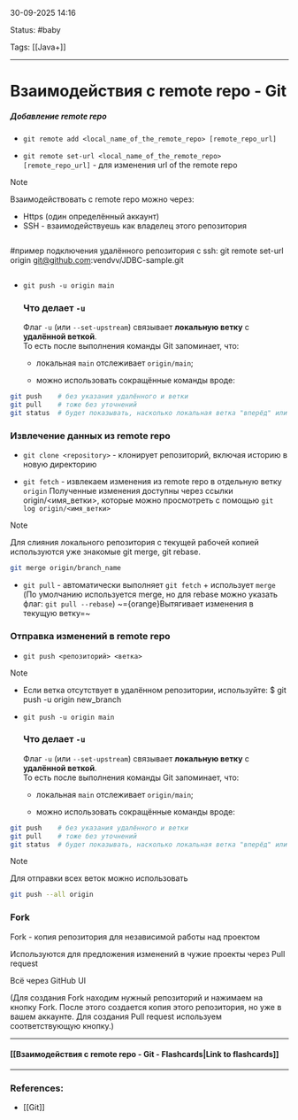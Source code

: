 
30-09-2025 14:16

Status: #baby

Tags: [[Java+]]

---
# Взаимодействия с remote repo - Git

##### Добавление remote repo

- `git remote add <local_name_of_the_remote_repo> [remote_repo_url]` 

- `git remote set-url <local_name_of_the_remote_repo> [remote_repo_url]` - для изменения url of the remote repo

> [!note] 
> Взаимодействовать с remote repo можно через:
> -  Https (один определённый аккаунт)
> - SSH - взаимодействуешь как владелец этого репозитория
>   ```bash
>  #пример подключения удалённого репозитория с ssh:
> git remote set-url origin  git@github.com:vendvv/JDBC-sample.git
>   ```


	
- `git push -u origin main`
	
	### Что делает `-u`
	
	Флаг `-u` (или `--set-upstream`) связывает **локальную ветку** с **удалённой веткой**.  
	То есть после выполнения команды Git запоминает, что:
	
	- локальная `main` отслеживает `origin/main`;
	    
	- можно использовать сокращённые команды вроде:
	    
```bash
git push    # без указания удалённого и ветки
git pull    # тоже без уточнений
git status  # будет показывать, насколько локальная ветка "вперёд" или "назад" относительно origin/main
```



### Извлечение данных из remote repo

- `git clone <repository>` - клонирует репозиторий, включая историю в новую директорию
	
- `git fetch` - извлекаем изменения из remote repo в отдельную ветку `origin`
Полученные изменения доступны через ссылки origin/<имя_ветки>, которые можно просмотреть с помощью `git log origin/<имя_ветки>`

> [!note]
> Для слияния локального репозитория с текущей рабочей копией используются уже знакомые git merge, git rebase. 
> ```bash
> git merge origin/branch_name
>  ```


- `git pull` - автоматически выполняет `git fetch` + использует `merge`
 (По умолчанию используется merge, но для rebase можно указать флаг:  `git pull --rebase`)
~={orange}Вытягивает изменения в текущую ветку=~


### Отправка изменений в remote repo

- `git push <репозиторий> <ветка>`
	
> [!note]
>- Если ветка отсутствует в удалённом репозитории, используйте: $ git push -u origin new_branch

	
- `git push -u origin main`
	
	### Что делает `-u`
	
	Флаг `-u` (или `--set-upstream`) связывает **локальную ветку** с **удалённой веткой**.  
	То есть после выполнения команды Git запоминает, что:
	
	- локальная `main` отслеживает `origin/main`;
	    
	- можно использовать сокращённые команды вроде:
	    
```bash
git push    # без указания удалённого и ветки
git pull    # тоже без уточнений
git status  # будет показывать, насколько локальная ветка "вперёд" или "назад" относительно origin/main
```

> [!note]
> Для отправки всех веток можно использовать 
> ```bash
> git push --all origin
> ```




### Fork

Fork - копия репозитория для независимой работы над проектом

Используются для предложения изменений в чужие проекты через Pull request

Всё через GitHub UI

(Для создания Fork находим нужный репозиторий и нажимаем на кнопку Fork. После этого создается копия этого репозитория, но уже в вашем аккаунте.
Для создания Pull request используем соответствующую кнопку.)

----
#### [[Взаимодействия с remote repo - Git - Flashcards|Link to flashcards]]



---
### References:

- [[Git]]